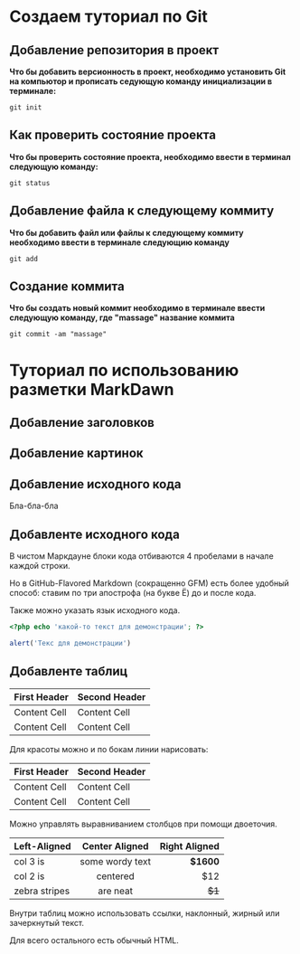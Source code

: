 # Создаем туториал по Git

## Добавление репозитория в проект

**Что бы добавить версионность в проект, необходимо установить Git на компьютор и прописать седующую команду инициализации в терминале:**
```
git init
```
## Как проверить состояние проекта ##

**Что бы проверить состояние проекта, необходимо ввести в терминал следующую команду:**
```fix
git status
```
## Добавление файла к следующему коммиту ##
**Что бы добавить файл или файлы к следующему коммиту необходимо ввести в терминале следующию команду**
```
git add
```
## Создание коммита ##
**Что бы создать новый коммит необходимо в терминале ввести следующую команду, где "massage" название коммита**
```fix
git commit -am "massage"
```


# Туториал по использованию разметки MarkDawn #




## Добавление заголовков ##



## Добавление картинок ##



## Добавление исходного кода ##
Бла-бла-бла
## Добавленте исходного кода ##
В чистом Маркдауне блоки кода отбиваются 4 пробелами в
начале каждой строки.

Но в GitHub-Flavored Markdown (сокращенно GFM) есть
более удобный способ: ставим по три апострофа (на букве
Ё) до и после кода. 

Также можно указать язык исходного
кода.

```php
<?php echo 'какой-то текст для демонстрации'; ?>
```

```javascript
alert('Текс для демонстрации')
```
## Добавленте таблиц ##

First Header | Second Header
------------- | -------------
Content Cell | Content Cell
Content Cell | Content Cell

Для красоты можно и по бокам линии нарисовать:

| First Header | Second Header |
| ------------- | ------------- |
| Content Cell | Content Cell |
| Content Cell | Content Cell |

Можно управлять выравниванием столбцов при помощи
двоеточия.

| Left-Aligned | Center Aligned | Right Aligned |
|:------------- |:---------------:| -------------:|
| col 3 is | some wordy text | **$1600** |
| col 2 is | centered | $12 |
| zebra stripes | are neat | ~~$1~~ |

Внутри таблиц можно использовать ссылки, наклонный,
жирный или зачеркнутый текст.

Для всего остального есть обычный HTML.